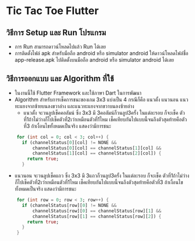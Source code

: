 # Tic Tac Toe Flutter
## วิธีการ Setup และ Run โปรแกรม 
* การ Run สามารถดาวน์โหลดไปแล้ว Run ได้เลย
* การติดตั้งไฟล์ apk สำหรับมือถือ android หรือ simulator android ให้ดาวน์โหลดไฟล์ชื่อ app-release.apk ไปติดตั้งบนมือถือ android หรือ simulator android ได้เลย
## วิธีการออกแบบ และ Algorithm ที่ใช้
* ในงานนี้ใช้ Flutter Framework และใช้ภาษา Dart ในการพัฒนา
* Algorithm สำหรับการเช็คการชนะของเกม 3x3 แบ่งเป็น 4 กรณีก็คือ แนวตั้ง แนวนอน แนวทะแยงจากซ้ายบนลงขวาล่าง และแนวทะแยงจากขวาบนลงซ้ายล่าง
  * แนวตั้ง จะวนลูปเช็คคอลัมน์ ซึ่ง 3x3 มี 3คอลัมน์ก็วนลูป3ครั้ง ในแต่ละรอบ ก็จะเช็ค ตัวที่1ถ้าไม่ว่างก็ไปเช็คตัวที่2เว่าเหมือนตัวที่1ไหม เช็คเทียบกันไปแบบนี้จนถึงตัวสุดท้ายคือตัวที่3 ถ้าเงื่อนไขทั้งหมดเป็นจริง แสดงว่ามีการชนะ
``` dart
    for (int col = 0; col < 3; col++) {
      if (channelStatus[0][col] != NONE &&
          channelStatus[0][col] == channelStatus[1][col] &&
          channelStatus[1][col] == channelStatus[2][col]) {
        return true;
      }
```
 * แนวนอน จะวนลูปเช็คแถว ซึ่ง 3x3 มี 3แถวก็วนลูป3ครั้ง ในแต่ละรอบ ก็จะเช็ค ตัวที่1ถ้าไม่ว่างก็ไปเช็คตัวที่2เว่าเหมือนตัวที่1ไหม เช็คเทียบกันไปแบบนี้จนถึงตัวสุดท้ายคือตัวที่3 ถ้าเงื่อนไขทั้งหมดเป็นจริง แสดงว่ามีการชนะ
``` dart
    for (int row = 0; row < 3; row++) {
      if (channelStatus[row][0] != NONE &&
          channelStatus[row][0] == channelStatus[row][1] &&
          channelStatus[row][1] == channelStatus[row][2]) {
        return true;
      }
    }
```
``` dart
```
